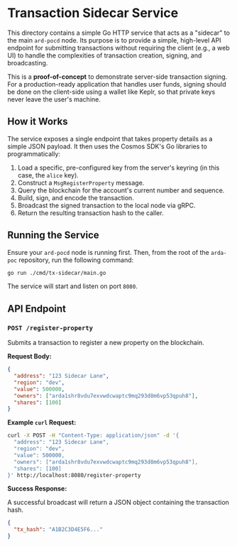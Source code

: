 # Transaction Sidecar Service

This directory contains a simple Go HTTP service that acts as a "sidecar" to the main `ard-pocd` node. Its purpose is to provide a simple, high-level API endpoint for submitting transactions without requiring the client (e.g., a web UI) to handle the complexities of transaction creation, signing, and broadcasting.

This is a **proof-of-concept** to demonstrate server-side transaction signing. For a production-ready application that handles user funds, signing should be done on the client-side using a wallet like Keplr, so that private keys never leave the user's machine.

## How it Works

The service exposes a single endpoint that takes property details as a simple JSON payload. It then uses the Cosmos SDK's Go libraries to programmatically:
1.  Load a specific, pre-configured key from the server's keyring (in this case, the `alice` key).
2.  Construct a `MsgRegisterProperty` message.
3.  Query the blockchain for the account's current number and sequence.
4.  Build, sign, and encode the transaction.
5.  Broadcast the signed transaction to the local node via gRPC.
6.  Return the resulting transaction hash to the caller.

## Running the Service

Ensure your `ard-pocd` node is running first. Then, from the root of the `arda-poc` repository, run the following command:

```bash
go run ./cmd/tx-sidecar/main.go
```
The service will start and listen on port `8080`.

## API Endpoint

### `POST /register-property`

Submits a transaction to register a new property on the blockchain.

**Request Body:**

```json
{
  "address": "123 Sidecar Lane",
  "region": "dev",
  "value": 500000,
  "owners": ["arda1shr8vdu7exvwdcwaptc9mq293d8m6vp53qpuh8"],
  "shares": [100]
}
```

**Example `curl` Request:**

```bash
curl -X POST -H "Content-Type: application/json" -d '{
  "address": "123 Sidecar Lane",
  "region": "dev",
  "value": 500000,
  "owners": ["arda1shr8vdu7exvwdcwaptc9mq293d8m6vp53qpuh8"],
  "shares": [100]
}' http://localhost:8080/register-property
```

**Success Response:**

A successful broadcast will return a JSON object containing the transaction hash.

```json
{
  "tx_hash": "A1B2C3D4E5F6..."
}
``` 